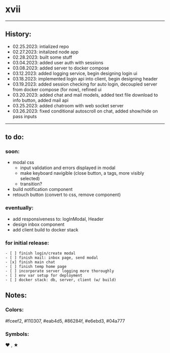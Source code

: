 # xvii

---

## History:

- 02.25.2023: intialized repo
- 02.27.2023: initalized node app
- 02.28.2023: built some stuff
- 03.04.2023: added user auth with sessions
- 03.08.2023: added server to docker compose
- 03.12.2023: added logging service, begin designing login ui
- 03.18.2023: implemented login api into client, begin designing header
- 03.19.2023: added session checking for auto login, decoupled server from docker compose (for now), refined ui
- 03.20.2023: added chat and mail models, added text file download to info button, added mail api
- 03.25.2023: added chatroom with web socket server
- 03.26.2023: fixed conditional autoscroll on chat, added show/hide on pass inputs

---

## to do:

### soon:
- modal css
    - input validation and errors displayed in modal
    - make keyboard navigible (close button, a tags, more visibly selected)                
    - transition?
- build notification component
- retouch button (convert to css, remove component)

### eventually:
- add responsiveness to: logInModal, Header
- design inbox component
- add client build to docker stack

### for initial release:
    - [ ] finish login/create modal
    - [ ] finish mail: inbox page, send modal
    - [x] finish main chat
    - [ ] finish temp home page
    - [ ] incorporate server logging more thoroughly
    - [ ] env var setup for deployment
    - [ ] docker stack: db, server, client (w/ build)

## Notes:

### Colors:  

#fceef2, #110307, #eab4d5, #86284f, #e6ebd3, #04a777

### Symbols: 

❤ , ★